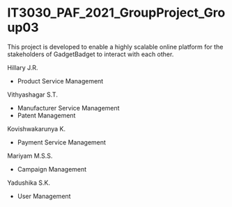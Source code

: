 # IT3030_PAF_2021_GroupProject_Group03
This project is developed to enable a highly scalable online platform for the stakeholders of GadgetBadget to interact with each other.

Hillary J.R. 
- Product Service Management 

Vithyashagar S.T.
- Manufacturer Service Management 
- Patent Management 

Kovishwakarunya K.
- Payment Service Management 

Mariyam M.S.S.
- Campaign Management

Yadushika S.K.
- User Management
